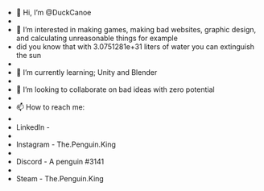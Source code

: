- 👋 Hi, I’m @DuckCanoe
- 
- 👀 I’m interested in making games, making bad websites, graphic design, and calculating unreasonable things for example
- did you know that with 3.0751281e+31 liters of water you can extinguish the sun
- 
- 🌱 I’m currently learning; Unity and Blender
- 
- 💞️ I’m looking to collaborate on bad ideas with zero potential
- 
- 📫 How to reach me:
- 
- LinkedIn -  
- 
- Instagram - The.Penguin.King
- 
- Discord - A penguin #3141
- 
- Steam - The.Penguin.King
